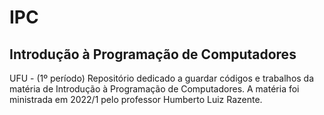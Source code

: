 # IPC
## Introdução à Programação de Computadores
UFU - (1º período)
Repositório dedicado a guardar códigos e trabalhos da matéria de Introdução à Programação de Computadores. 
A matéria foi ministrada em 2022/1 pelo professor Humberto Luiz Razente.
